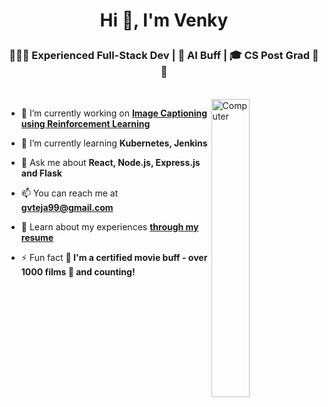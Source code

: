 <h1 align="center">Hi 👋, I'm Venky<p></p></h1>
<h3 align="center">👨‍💻💡 Experienced Full-Stack Dev | 🧠 AI Buff | 🎓 CS Post Grad 🚀🔥</h3>

<p>
</br>
  <!---
  <img align="right" alt="Coding" width="35%" src="https://img1.picmix.com/output/stamp/normal/3/9/6/7/2387693_e8061.gif">  
  --->
  <img align="right" alt="Computer" width="35%" src="https://i.pinimg.com/originals/9d/9b/d1/9d9bd13afce1a798d22ecfd9897730ed.gif">

- 🔭 I’m currently working on [**Image Captioning using Reinforcement Learning**](https://scholarworks.sjsu.edu/etd_projects/1225/)

- 🌱 I’m currently learning **Kubernetes, Jenkins**

- 💬 Ask me about **React, Node.js, Express.js and Flask**

- 📫 You can reach me at [**gvteja99@gmail.com**](mailto:gvteja99@gmail.com)

- 📄 Learn about my experiences [**through my resume**](https://1drv.ms/w/c/46518cc381b30f4f/EdG1E06goDBFmzz-nE-EAGEBrClOzfQcE8CGvm8Iv7foYQ?e=m1c2eQ)

- ⚡ Fun fact **🍿 I'm a certified movie buff - over 1000 films 🎥 and counting!**
</p>
<br/>


<!---
<h3 align="left">Connect with me:</h3>
<p align="left">
<a href="https://linkedin.com/in/gvteja" target="blank"><img align="center" src="https://raw.githubusercontent.com/rahuldkjain/github-profile-readme-generator/master/src/images/icons/Social/linked-in-alt.svg" alt="gvteja99" height="30" width="40" /></a>
</p>
--->
